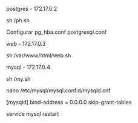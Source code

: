 postgres - 172.17.0.2

sh /ph.sh

Configurar
pg_hba.conf
postgresql.conf

web - 172.17.0.3

sh /var/www/html/web.sh

mysql - 172.17.0.4

sh /my.sh

nano /etc/mysql/mysql.conf.d/mysqld.cnf

[mysqld]
bind-address = 0.0.0.0
skip-grant-tables

service mysql restart


